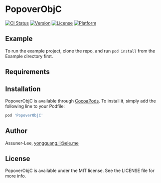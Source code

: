 # PopoverObjC

[![CI Status](http://img.shields.io/travis/Assuner-Lee/PopoverObjC.svg?style=flat)](https://travis-ci.org/Assuner-Lee/PopoverObjC)
[![Version](https://img.shields.io/cocoapods/v/PopoverObjC.svg?style=flat)](http://cocoapods.org/pods/PopoverObjC)
[![License](https://img.shields.io/cocoapods/l/PopoverObjC.svg?style=flat)](http://cocoapods.org/pods/PopoverObjC)
[![Platform](https://img.shields.io/cocoapods/p/PopoverObjC.svg?style=flat)](http://cocoapods.org/pods/PopoverObjC)

## Example

To run the example project, clone the repo, and run `pod install` from the Example directory first.

## Requirements

## Installation

PopoverObjC is available through [CocoaPods](http://cocoapods.org). To install
it, simply add the following line to your Podfile:

```ruby
pod 'PopoverObjC'
```

## Author

Assuner-Lee, yongguang.li@ele.me

## License

PopoverObjC is available under the MIT license. See the LICENSE file for more info.
